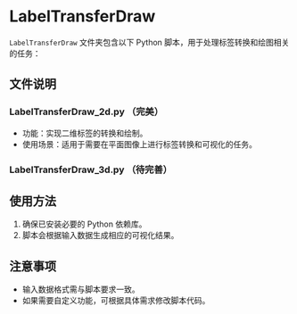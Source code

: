# LabelTransferDraw

`LabelTransferDraw` 文件夹包含以下 Python 脚本，用于处理标签转换和绘图相关的任务：

## 文件说明

### LabelTransferDraw_2d.py **（完美）**
- 功能：实现二维标签的转换和绘制。
- 使用场景：适用于需要在平面图像上进行标签转换和可视化的任务。

### LabelTransferDraw_3d.py **（待完善）**

## 使用方法

1. 确保已安装必要的 Python 依赖库。
2. 脚本会根据输入数据生成相应的可视化结果。

## 注意事项

- 输入数据格式需与脚本要求一致。
- 如果需要自定义功能，可根据具体需求修改脚本代码。